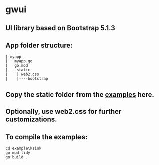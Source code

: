 # gwui
## UI library based on Bootstrap 5.1.3
## App folder structure:
```
|-myapp
|   myapp.go
|   go.mod
|----static
|    | web2.css
|    |----bootstrap
```
## Copy the static folder from the [examples](./examples) here.
## Optionally, use web2.css for further customizations.
##
## To compile the examples:
```
cd example\ksink
go mod tidy
go build .
```
